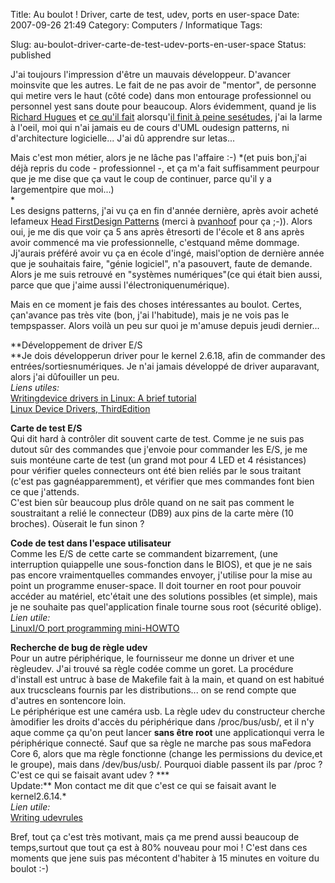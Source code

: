 Title: Au boulot ! Driver, carte de test, udev, ports en user-space
Date: 2007-09-26 21:49
Category: Computers / Informatique
Tags: <?xml version="1.0" encoding="utf-8"?>

Slug: au-boulot-driver-carte-de-test-udev-ports-en-user-space
Status: published

J'ai toujours l'impression d'être un mauvais développeur. D'avancer moinsvite que les autres. Le fait de ne pas avoir de "mentor", de personne qui metire vers le haut (côté code) dans mon entourage professionnel ou personnel yest sans doute pour beaucoup. Alors évidemment, quand je lis [Richard Hugues](\%22http://hughsient.livejournal.com/\%22) et [ce qu'il fait](\%22http://hughsient.livejournal.com/27576.html\%22) alorsqu'[il finit à peine sesétudes](\%22http://hughsient.livejournal.com/25527.html\%22), j'ai la larme à l'oeil, moi qui n'ai jamais eu de cours d'UML oudesign patterns, ni d'architecture logicielle... J'ai dû apprendre sur letas...  
  
Mais c'est mon métier, alors je ne lâche pas l'affaire :-) *(et puis bon,j'ai déjà repris du code - professionnel -, et ça m'a fait suffisamment peurpour que je me dise que ça vaut le coup de continuer, parce qu'il y a largementpire que moi...)  
*  
Les designs patterns, j'ai vu ça en fin d'année dernière, après avoir acheté lefameux [Head FirstDesign Patterns](\%22http://www.amazon.fr/Head-First-Design-Patterns/dp/0596007124\%22) (merci à [pvanhoof](\%22http://www.google.fr/search?hl=fr&q=site%3Apvanhoof.be+%22head+first+design+patterns%22&btnG=Rechercher&meta=\%22) pour ça ;-)). Alors oui, je me dis que voir ça 5 ans après êtresorti de l'école et 8 ans après avoir commencé ma vie professionnelle, c'estquand même dommage. Jj'aurais préféré avoir vu ça en école d'ingé, maisl'option de dernière année que je souhaitais faire, "génie logiciel", n'a pasouvert, faute de demande. Alors je me suis retrouvé en "systèmes numériques"(ce qui était bien aussi, parce que que j'aime aussi l'électroniquenumérique).  
  
Mais en ce moment je fais des choses intéressantes au boulot. Certes, çan'avance pas très vite (bon, j'ai l'habitude), mais je ne vois pas le tempspasser. Alors voilà un peu sur quoi je m'amuse depuis jeudi dernier...  
  
**Développement de driver E/S  
**Je dois développerun driver pour le kernel 2.6.18, afin de commander des entrées/sortiesnumériques. Je n'ai jamais développé de driver auparavant, alors j'ai dûfouiller un peu.  
*Liens utiles:*  
[Writingdevice drivers in Linux: A brief tutorial](\%22http://www.freesoftwaremagazine.com/articles/drivers_linux?page=0%2C0\%22)  
[Linux Device Drivers, ThirdEdition](\%22http://lwn.net/Kernel/LDD3/\%22)  
  
**Carte de test E/S**  
Qui dit hard à contrôler dit souvent carte de test. Comme je ne suis pas dutout sûr des commandes que j'envoie pour commander les E/S, je me suis montéune carte de test (un grand mot pour 4 LED et 4 résistances) pour vérifier queles connecteurs ont été bien reliés par le sous traitant (c'est pas gagnéapparemment), et vérifier que mes commandes font bien ce que j'attends.  
C'est bien sûr beaucoup plus drôle quand on ne sait pas comment le soustraitant a relié le connecteur (DB9) aux pins de la carte mère (10 broches). Oùserait le fun sinon ?  
  
**Code de test dans l'espace utilisateur**  
Comme les E/S de cette carte se commandent bizarrement, (une interruption quiappelle une sous-fonction dans le BIOS), et que je ne sais pas encore vraimentquelles commandes envoyer, j'utilise pour la mise au point un programme enuser-space. Il doit tourner en root pour pouvoir accéder au matériel, etc'était une des solutions possibles (et simple), mais je ne souhaite pas quel'application finale tourne sous root (sécurité oblige).  
*Lien utile:*  
[LinuxI/O port programming mini-HOWTO](\%22http://www.faqs.org/docs/Linux-mini/IO-Port-Programming.html\%22)  
  
**Recherche de bug de règle udev**  
Pour un autre périphérique, le fournisseur me donne un driver et une règleudev. J'ai trouvé sa règle codée comme un goret. La procédure d'install est untruc à base de Makefile fait à la main, et quand on est habitué aux trucscleans fournis par les distributions... on se rend compte que d'autres en sontencore loin.  
Le périphérique est une caméra usb. La règle udev du constructeur cherche àmodifier les droits d'accès du périphérique dans /proc/bus/usb/, et il n'y aque comme ça qu'on peut lancer **sans être root** une applicationqui verra le périphérique connecté. Sauf que sa règle ne marche pas sous maFedora Core 6, alors que ma règle fonctionne (change les permissions du device,et le groupe), mais dans /dev/bus/usb/. Pourquoi diable passent ils par /proc ?C'est ce qui se faisait avant udev ? ***  
Update:** Mon contact me dit que c'est ce qui se faisait avant le kernel2.6.14.*  
*Lien utile:*  
[Writing udevrules](\%22http://reactivated.net/writing_udev_rules.html\%22)  
  
  
Bref, tout ça c'est très motivant, mais ça me prend aussi beaucoup de temps,surtout que tout ça est à 80% nouveau pour moi ! C'est dans ces moments que jene suis pas mécontent d'habiter à 15 minutes en voiture du boulot :-)
